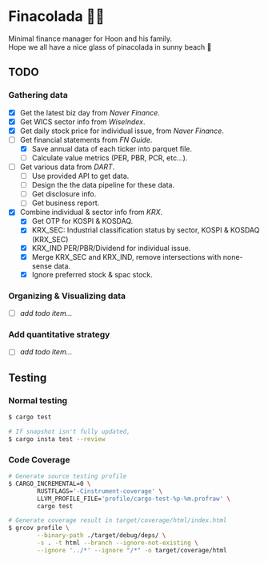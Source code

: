# Finacolada 🍍🥥

Minimal finance manager for Hoon and his family.  
Hope we all have a nice glass of pinacolada in sunny beach 🍹

## TODO

### Gathering data

- [x] Get the latest biz day from _Naver Finance_.
- [x] Get WICS sector info from _WiseIndex_.
- [x] Get daily stock price for individual issue, from _Naver Finance_.
- [ ] Get financial statements from _FN Guide_.
  - [x] Save annual data of each ticker into parquet file.
  - [ ] Calculate value metrics (PER, PBR, PCR, etc...).
- [ ] Get various data from _DART_.
  - [ ] Use provided API to get data.
  - [ ] Design the the data pipeline for these data.
  - [ ] Get disclosure info.
  - [ ] Get business report.
- [x] Combine individual & sector info from _KRX_.
  - [x] Get OTP for KOSPI & KOSDAQ.
  - [x] KRX_SEC: Industrial classification status by sector, KOSPI & KOSDAQ (KRX_SEC)
  - [x] KRX_IND PER/PBR/Dividend for individual issue.
  - [x] Merge KRX_SEC and KRX_IND, remove intersections with none-sense data.
  - [x] Ignore preferred stock & spac stock.

### Organizing & Visualizing data

- [ ] _add todo item..._

### Add quantitative strategy

- [ ] _add todo item..._

## Testing

### Normal testing

```bash
$ cargo test

# If snapshot isn't fully updated,
$ cargo insta test --review
```

### Code Coverage

```bash
# Generate source testing profile
$ CARGO_INCREMENTAL=0 \
        RUSTFLAGS='-Cinstrument-coverage' \
        LLVM_PROFILE_FILE='profile/cargo-test-%p-%m.profraw' \
        cargo test

# Generate coverage result in target/coverage/html/index.html
$ grcov profile \
        --binary-path ./target/debug/deps/ \
        -s . -t html --branch --ignore-not-existing \
        --ignore '../*' --ignore "/*" -o target/coverage/html
```
